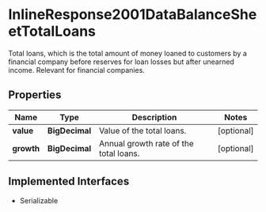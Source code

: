

# InlineResponse2001DataBalanceSheetTotalLoans

Total loans, which is the total amount of money loaned to customers by a financial company before reserves for loan losses but after unearned income. Relevant for financial companies.

## Properties

Name | Type | Description | Notes
------------ | ------------- | ------------- | -------------
**value** | **BigDecimal** | Value of the total loans. |  [optional]
**growth** | **BigDecimal** | Annual growth rate of the total loans. |  [optional]


## Implemented Interfaces

* Serializable


